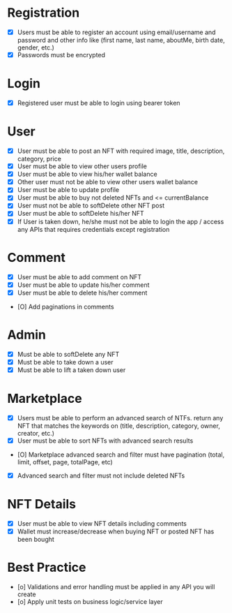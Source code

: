 # Registration

-  [x] Users must be able to register an account using email/username and password and other info like (first name, last name, aboutMe, birth date, gender, etc.)
-  [x] Passwords must be encrypted

# Login

-  [x] Registered user must be able to login using bearer token

# User

-  [x] User must be able to post an NFT with required image, title, description, category, price
-  [x] User must be able to view other users profile
-  [x] User must be able to view his/her wallet balance
-  [x] Other user must not be able to view other users wallet balance
-  [x] User must be able to update profile
-  [x] User must be able to buy not deleted NFTs and <= currentBalance
-  [x] User must not be able to softDelete other NFT post
-  [x] User must be able to softDelete his/her NFT
-  [x] If User is taken down, he/she must not be able to login the app / access any APIs that requires credentials except registration

# Comment

-  [x] User must be able to add comment on NFT
-  [x] User must be able to update his/her comment
-  [x] User must be able to delete his/her comment
-  [O] Add paginations in comments

# Admin

-  [x] Must be able to softDelete any NFT
-  [x] Must be able to take down a user
-  [x] Must be able to lift a taken down user

# Marketplace

-  [x] Users must be able to perform an advanced search of NTFs. return any NFT that matches the keywords on (title, description, category, owner, creator, etc.)
-  [x] User must be able to sort NFTs with advanced search results
-  [O] Marketplace advanced search and filter must have pagination (total, limit, offset, page, totalPage, etc)
-  [x] Advanced search and filter must not include deleted NFTs

# NFT Details

-  [x] User must be able to view NFT details including comments
-  [x] Wallet must increase/decrease when buying NFT or posted NFT has been bought

# Best Practice

-  [o] Validations and error handling must be applied in any API you will create
-  [o] Apply unit tests on business logic/service layer
